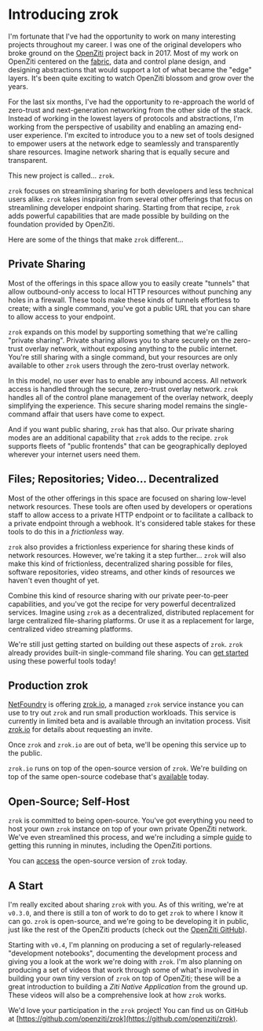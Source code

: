 # Introducing zrok

I'm fortunate that I've had the opportunity to work on many interesting projects throughout my career. I was one of the original developers who broke ground on the [OpenZiti](https://github.com/openziti/ziti) project back in 2017. Most of my work on OpenZiti centered on the [fabric](https://github.com/openziti/fabric), data and control plane design, and designing abstractions that would support a lot of what became the "edge" layers. It's been quite exciting to watch OpenZiti blossom and grow over the years. 

For the last six months, I've had the opportunity to re-approach the world of zero-trust and next-generation networking from the other side of the stack. Instead of working in the lowest layers of protocols and abstractions, I'm working from the perspective of usability and enabling an amazing end-user experience. I'm excited to introduce you to a new set of tools designed to empower users at the network edge to seamlessly and transparently share resources. Imagine network sharing that is equally secure and transparent.

This new project is called... `zrok`.

`zrok` focuses on streamlining sharing for both developers and less technical users alike. `zrok` takes inspiration from several other offerings that focus on streamlining developer endpoint sharing. Starting from that recipe, `zrok` adds powerful capabilities that are made possible by building on the foundation provided by OpenZiti. 

Here are some of the things that make `zrok` different...

## Private Sharing

Most of the offerings in this space allow you to easily create "tunnels" that allow outbound-only access to local HTTP resources without punching any holes in a firewall. These tools make these kinds of tunnels effortless to create; with a single command, you've got a public URL that you can share to allow access to your endpoint.

`zrok` expands on this model by supporting something that we're calling "private sharing". Private sharing allows you to share securely on the zero-trust overlay network, without exposing anything to the public internet. You're still sharing with a single command, but your resources are only available to other `zrok` users through the zero-trust overlay network.

In this model, no user ever has to enable any inbound access. All network access is handled through the secure, zero-trust overlay network. `zrok` handles all of the control plane management of the overlay network, deeply simplifying the experience. This secure sharing model remains the single-command affair that users have come to expect.

And if you want public sharing, `zrok` has that also. Our private sharing modes are an additional capability that `zrok` adds to the recipe. `zrok` supports fleets of "public frontends" that can be geographically deployed wherever your internet users need them.

## Files; Repositories; Video... Decentralized

Most of the other offerings in this space are focused on sharing low-level network resources. These tools are often used by developers or operations staff to allow access to a private HTTP endpoint or to facilitate a callback to a private endpoint through a webhook. It's considered table stakes for these tools to do this in a _frictionless_ way.

`zrok` also provides a frictionless experience for sharing these kinds of network resources. However, we're taking it a step further... `zrok` will also make this kind of frictionless, decentralized sharing possible for files, software repositories, video streams, and other kinds of resources we haven't even thought of yet.

Combine this kind of resource sharing with our private peer-to-peer capabilities, and you've got the recipe for very powerful decentralized services. Imagine using `zrok` as a decentralized, distributed replacement for large centralized file-sharing platforms. Or use it as a replacement for large, centralized video streaming platforms.

We're still just getting started on building out these aspects of `zrok`. `zrok` already provides built-in single-command file sharing. You can [get started](https://github.com/openziti/zrok/blob/main/docs/v0.3_getting_started/getting_started.md) using these powerful tools today!

## Production zrok

[NetFoundry](https://netfoundry.io) is offering [zrok.io](https://zrok.io), a managed `zrok` service instance you can use to try out `zrok` and run small production workloads. This service is currently in limited beta and is available through an invitation process. Visit [zrok.io](https://zrok.io) for details about requesting an invite.

Once `zrok` and `zrok.io` are out of beta, we'll be opening this service up to the public.

`zrok.io` runs on top of the open-source version of `zrok`. We're building on top of the same open-source codebase that's [available](https://github.com/openziti/zrok) today.

## Open-Source; Self-Host

`zrok` is committed to being open-source. You've got everything you need to host your own `zrok` instance on top of your own private OpenZiti network. We've even streamlined this process, and we're including a simple [guide](https://github.com/openziti/zrok/blob/main/docs/v0.3_self_hosting_guide.md) to getting this running in minutes, including the OpenZiti portions.

You can [access](https://github.com/openziti/zrok) the open-source version of `zrok` today.

## A Start

I'm really excited about sharing `zrok` with you. As of this writing, we're at `v0.3.0`, and there is still a ton of work to do to get `zrok` to where I know it can go. `zrok` is open-source, and we're going to be developing it in public, just like the rest of the OpenZiti products (check out the [OpenZiti GitHub](https://github.com/openziti)).

Starting with `v0.4`, I'm planning on producing a set of regularly-released "development notebooks", documenting the development process and giving you a look at the work we're doing with `zrok`. I'm also planning on producing a set of videos that work through some of what's involved in building your own tiny version of `zrok` on top of OpenZiti; these will be a great introduction to building a _Ziti Native Application_ from the ground up. These videos will also be a comprehensive look at how `zrok` works.

We'd love your participation in the `zrok` project! You can find us on GitHub at [https://github.com/openziti/zrok](https://github.com/openziti/zrok).